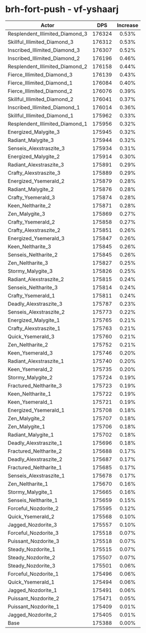 # brh-fort-push - vf-yshaarj
| Actor | DPS | Increase |
|---|:---:|:---:|
|Resplendent_Illimited_Diamond_3|176324|0.53%|
|Skillful_Illimited_Diamond_3|176312|0.53%|
|Inscribed_Illimited_Diamond_3|176307|0.52%|
|Inscribed_Illimited_Diamond_2|176196|0.46%|
|Resplendent_Illimited_Diamond_2|176158|0.44%|
|Fierce_Illimited_Diamond_3|176139|0.43%|
|Fierce_Illimited_Diamond_1|176084|0.40%|
|Fierce_Illimited_Diamond_2|176076|0.39%|
|Skillful_Illimited_Diamond_2|176041|0.37%|
|Inscribed_Illimited_Diamond_1|176014|0.36%|
|Skillful_Illimited_Diamond_1|175962|0.33%|
|Resplendent_Illimited_Diamond_1|175956|0.32%|
|Energized_Malygite_3|175945|0.32%|
|Radiant_Malygite_3|175944|0.32%|
|Senseis_Alexstraszite_3|175934|0.31%|
|Energized_Malygite_2|175914|0.30%|
|Radiant_Alexstraszite_3|175891|0.29%|
|Crafty_Alexstraszite_3|175889|0.29%|
|Energized_Ysemerald_2|175879|0.28%|
|Radiant_Malygite_2|175876|0.28%|
|Crafty_Ysemerald_3|175874|0.28%|
|Keen_Neltharite_2|175871|0.28%|
|Zen_Malygite_3|175869|0.27%|
|Crafty_Ysemerald_2|175858|0.27%|
|Crafty_Alexstraszite_2|175851|0.26%|
|Energized_Ysemerald_3|175847|0.26%|
|Keen_Neltharite_3|175845|0.26%|
|Senseis_Neltharite_2|175845|0.26%|
|Zen_Neltharite_3|175827|0.25%|
|Stormy_Malygite_3|175826|0.25%|
|Radiant_Alexstraszite_2|175815|0.24%|
|Senseis_Neltharite_3|175814|0.24%|
|Crafty_Ysemerald_1|175811|0.24%|
|Deadly_Alexstraszite_3|175787|0.23%|
|Senseis_Alexstraszite_2|175773|0.22%|
|Energized_Malygite_1|175765|0.21%|
|Crafty_Alexstraszite_1|175763|0.21%|
|Quick_Ysemerald_3|175760|0.21%|
|Zen_Neltharite_2|175752|0.21%|
|Keen_Ysemerald_3|175746|0.20%|
|Radiant_Alexstraszite_1|175740|0.20%|
|Keen_Ysemerald_2|175735|0.20%|
|Stormy_Malygite_2|175724|0.19%|
|Fractured_Neltharite_3|175723|0.19%|
|Keen_Neltharite_1|175722|0.19%|
|Keen_Ysemerald_1|175721|0.19%|
|Energized_Ysemerald_1|175708|0.18%|
|Zen_Malygite_2|175707|0.18%|
|Zen_Malygite_1|175706|0.18%|
|Radiant_Malygite_1|175702|0.18%|
|Deadly_Alexstraszite_1|175696|0.18%|
|Fractured_Neltharite_2|175688|0.17%|
|Deadly_Alexstraszite_2|175687|0.17%|
|Fractured_Neltharite_1|175685|0.17%|
|Senseis_Alexstraszite_1|175678|0.17%|
|Zen_Neltharite_1|175670|0.16%|
|Stormy_Malygite_1|175665|0.16%|
|Senseis_Neltharite_1|175659|0.15%|
|Forceful_Nozdorite_2|175595|0.12%|
|Quick_Ysemerald_2|175568|0.10%|
|Jagged_Nozdorite_3|175557|0.10%|
|Forceful_Nozdorite_3|175518|0.07%|
|Puissant_Nozdorite_3|175518|0.07%|
|Steady_Nozdorite_1|175515|0.07%|
|Steady_Nozdorite_2|175507|0.07%|
|Steady_Nozdorite_3|175501|0.06%|
|Forceful_Nozdorite_1|175496|0.06%|
|Quick_Ysemerald_1|175494|0.06%|
|Jagged_Nozdorite_1|175491|0.06%|
|Puissant_Nozdorite_2|175471|0.05%|
|Puissant_Nozdorite_1|175409|0.01%|
|Jagged_Nozdorite_2|175405|0.01%|
|Base|175388|0.00%|
